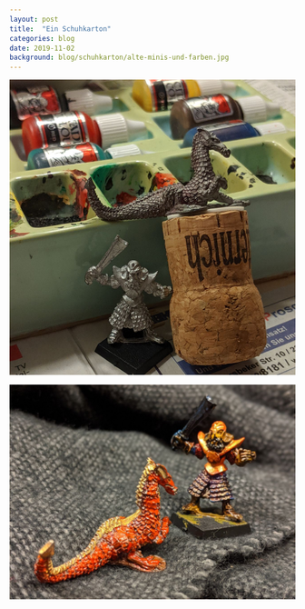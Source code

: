 ```yaml
---
layout: post
title:  "Ein Schuhkarton"
categories: blog
date: 2019-11-02
background: blog/schuhkarton/alte-minis-und-farben.jpg
---
```


![Alte Minis](alte-minis-und-farben.jpg)

![Angemalt](angemalt.jpg)
